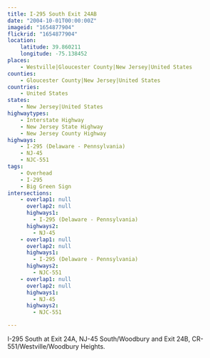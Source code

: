 ```yaml
---
title: I-295 South Exit 24AB
date: "2004-10-01T00:00:00Z"
imageid: "1654877904"
flickrid: "1654877904"
location:
    latitude: 39.860211
    longitude: -75.138452
places:
    - Westville|Gloucester County|New Jersey|United States
counties:
    - Gloucester County|New Jersey|United States
countries:
    - United States
states:
    - New Jersey|United States
highwaytypes:
    - Interstate Highway
    - New Jersey State Highway
    - New Jersey County Highway
highways:
    - I-295 (Delaware - Pennsylvania)
    - NJ-45
    - NJC-551
tags:
    - Overhead
    - I-295
    - Big Green Sign
intersections:
    - overlap1: null
      overlap2: null
      highways1:
        - I-295 (Delaware - Pennsylvania)
      highways2:
        - NJ-45
    - overlap1: null
      overlap2: null
      highways1:
        - I-295 (Delaware - Pennsylvania)
      highways2:
        - NJC-551
    - overlap1: null
      overlap2: null
      highways1:
        - NJ-45
      highways2:
        - NJC-551

---
```

I-295 South at Exit 24A, NJ-45 South/Woodbury and Exit 24B, CR-551/Westville/Woodbury Heights.